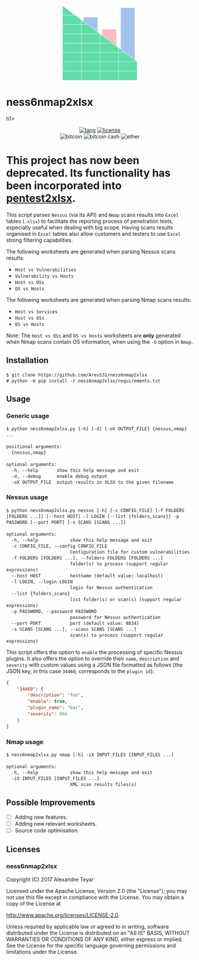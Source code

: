 <p align="center">
  <img alt="logo" src="images/ness6nmap2xlsx.png" height="200">
  <h1>
    ness6nmap2xlsx
  </h1>h1>
  <p align="center">
      <a href="https://www.python.org"><img alt="lang" src="https://img.shields.io/badge/Lang-Python-blue.svg"></a>
      <a href="https://opensource.org/licenses/Apache-2.0"><img alt="license" src="https://img.shields.io/badge/License-Apache%202.0-red.svg"></a>
      <br>
      <img alt="bitcoin" src="https://img.shields.io/badge/Bitcoin-15aFaQaW9cxa4tRocax349JJ7RKyj7YV1p-yellow.svg">
      <img alt="bitcoin cash" src="https://img.shields.io/badge/Bitcoin%20Cash-qqez5ed5wjpwq9znyuhd2hdg86nquqpjcgkm3t8mg3-yellow.svg">
      <img alt="ether" src="https://img.shields.io/badge/Ether-0x70bC178EC44500C17B554E62BC31EA2B6251f64B-yellow.svg">
  </p>
</p>

# This project has now been deprecated. Its functionality has been incorporated into [pentest2xlsx](https://github.com/AresS31/pentest2xlsx).

This script parses `Nessus` (via its API) and `Nmap` scans results into `Excel` tables (`.xlsx`) to facilitate the reporting process of penetration tests, especially useful when dealing with big scope. Having scans results organised in `Excel` tables also allow customers and testers to use `Excel` strong filtering capabilities.

The following worksheets are generated when parsing Nessus scans results:
* `Host vs Vulnerabilities`
* `Vulnerability vs Hosts`
* `Host vs OSs`
* `OS vs Hosts`

The following worksheets are generated when parsing Nmap scans results:
* `Host vs Services`
* `Host vs OSs`
* `OS vs Hosts`

Note: The `Host vs OSs` and `OS vs Hosts` worksheets are **only** generated when Nmap scans contain OS information, when using the `-O` option in `Nmap`.

## Installation
```
$ git clone https://github.com/AresS31/ness6nmap2xlsx
# python -m pip install -r ness6nmap2xlsx/requirements.txt
```

## Usage
### Generic usage
```
$ python ness6nmap2xlsx.py [-h] [-d] [-oX OUTPUT_FILE] {nessus,nmap} ...

positional arguments:
  {nessus,nmap}

optional arguments:
  -h, --help       show this help message and exit
  -d, --debug      enable debug output
  -oX OUTPUT_FILE  output results in XLSX to the given filename
```

### Nessus usage
```
$ python ness6nmap2xlsx.py nessus [-h] [-c CONFIG_FILE] [-f FOLDERS [FOLDERS ...]] [--host HOST] -l LOGIN [--list {folders,scans}] -p PASSWORD [--port PORT] [-s SCANS [SCANS ...]]

optional arguments:
  -h, --help            show this help message and exit
  -c CONFIG_FILE, --config CONFIG_FILE
                        Configuration file for custom vulnerabilities
  -f FOLDERS [FOLDERS ...], --folders FOLDERS [FOLDERS ...]
                        folder(s) to process (support regular expressions)
  --host HOST           hostname (default value: localhost)
  -l LOGIN, --login LOGIN
                        login for Nessus authentication
  --list {folders,scans}
                        list folder(s) or scan(s) (support regular expressions)
  -p PASSWORD, --password PASSWORD
                        password for Nessus authentication
  --port PORT           port (default value: 8834)
  -s SCANS [SCANS ...], --scans SCANS [SCANS ...]
                        scan(s) to process (support regular expressions)
```

This script offers the option to `enable` the processing of specific Nessus plugins. It also offers the option to override their `name`, `description` and `severity` with custom values using a JSON file formatted as follows (the JSON key, in this case `34460`, corresponds to the `plugin id`):
```json
{
    "34460": {
        "description": "foo",
        "enable": true,
        "plugin_name": "bar",
        "severity": 666
    }
} 
```

### Nmap usage
```
$ ness6nmap2xlsx.py nmap [-h] -iX INPUT_FILES [INPUT_FILES ...]

optional arguments:
  -h, --help            show this help message and exit
  -iX INPUT_FILES [INPUT_FILES ...]
                        XML scan results files(s)
```

## Possible Improvements
- [ ] Adding new features.
- [ ] Adding new relevant worksheets.
- [ ] Source code optimisation.

## Licenses
### ness6nmap2xlsx
Copyright (C) 2017 Alexandre Teyar

Licensed under the Apache License, Version 2.0 (the "License");
you may not use this file except in compliance with the License.
You may obtain a copy of the License at

  <http://www.apache.org/licenses/LICENSE-2.0>

Unless required by applicable law or agreed to in writing, software
distributed under the License is distributed on an "AS IS" BASIS,
WITHOUT WARRANTIES OR CONDITIONS OF ANY KIND, either express or implied.
See the License for the specific language governing permissions and
limitations under the License. 
